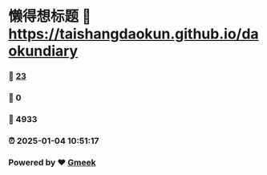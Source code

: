 # 懒得想标题 :link: https://taishangdaokun.github.io/daokundiary 
### :page_facing_up: [23](https://taishangdaokun.github.io/daokundiary/tag.html) 
### :speech_balloon: 0 
### :hibiscus: 4933 
### :alarm_clock: 2025-01-04 10:51:17 
### Powered by :heart: [Gmeek](https://github.com/Meekdai/Gmeek)
